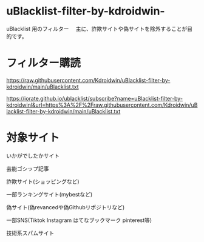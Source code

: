 # uBlacklist-filter-by-kdroidwin-
uBlacklist 用のフィルター　
主に、詐欺サイトや偽サイトを除外することが目的です。

# フィルター購読
https://raw.githubusercontent.com/Kdroidwin/uBlacklist-filter-by-kdroidwin/main/uBlacklist.txt

https://iorate.github.io/ublacklist/subscribe?name=uBlacklist-filter-by-kdroidwinl&url=https%3A%2F%2Fraw.githubusercontent.com/Kdroidwin/uBlacklist-filter-by-kdroidwin/main/uBlacklist.txt

# 対象サイト

いかがでしたかサイト

芸能ゴシップ記事

詐欺サイト(ショッピングなど)

一部ランキングサイト(mybestなど)

偽サイト(偽revancedや偽Githubリポジトリなど)

一部SNS(Tiktok Instagram はてなブックマーク pinterest等)

技術系スパムサイト


